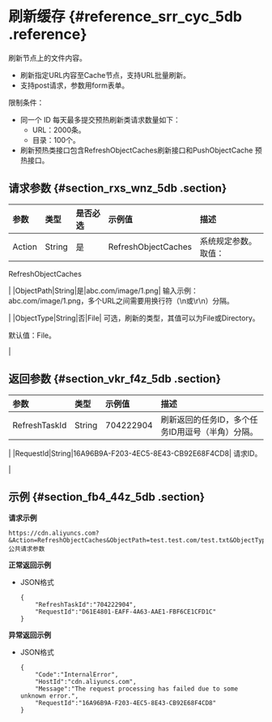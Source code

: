# 刷新缓存 {#reference_srr_cyc_5db .reference}

刷新节点上的文件内容。

-   刷新指定URL内容至Cache节点，支持URL批量刷新。
-   支持post请求，参数用form表单。

限制条件：

-   同一个 ID 每天最多提交预热刷新类请求数量如下：
    -   URL：2000条。
    -   目录：100个。
-   刷新预热类接口包含RefreshObjectCaches刷新接口和PushObjectCache 预热接口。

## 请求参数 {#section_rxs_wnz_5db .section}

|参数|类型|是否必选|示例值|描述|
|:-|:-|:---|:--|:-|
|Action|String|是|RefreshObjectCaches| 系统规定参数。取值：

 RefreshObjectCaches

 |
|ObjectPath|String|是|abc.com/image/1.png| 输入示例：abc.com/image/1.png，多个URL之间需要用换行符（\\n或\\r\\n）分隔。

 |
|ObjectType|String|否|File| 可选，刷新的类型，其值可以为File或Directory。

 默认值：File。

 |

## 返回参数 {#section_vkr_f4z_5db .section}

|参数|类型|示例值|描述|
|:-|:-|:--|:-|
|RefreshTaskId|String|704222904| 刷新返回的任务ID，多个任务ID用逗号（半角）分隔。

 |
|RequestId|String|16A96B9A-F203-4EC5-8E43-CB92E68F4CD8| 请求ID。

 |

## 示例 {#section_fb4_44z_5db .section}

**请求示例**

```
https://cdn.aliyuncs.com?&Action=RefreshObjectCaches&ObjectPath=test.test.com/test.txt&ObjectType=File&公共请求参数
```

**正常返回示例**

-   JSON格式

    ```
    {
        "RefreshTaskId":"704222904",
        "RequestId":"D61E4801-EAFF-4A63-AAE1-FBF6CE1CFD1C"
    }
    ```


**异常返回示例**

-   JSON格式

    ```
    {
        "Code":"InternalError",
        "HostId":"cdn.aliyuncs.com",
        "Message":"The request processing has failed due to some unknown error.",
        "RequestId":"16A96B9A-F203-4EC5-8E43-CB92E68F4CD8"
    }
    ```


